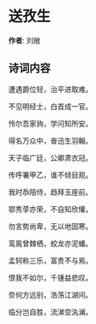 # 送孜生

**作者**: 刘敞

## 诗词内容

遭遇爵位轻，治平进取难。

不见明经士，白首成一官。

怜尔吾家驹，学问知所安。

得名万众中，奋迅生羽翰。

天子临广廷，公卿肃衣冠。

传呼署甲乙，谁不倾目观。

我时忝陪侍，趋拜玉座前。

鄂秀莩亦荣，不自知欣懽。

勿言势尚卑，无以地固寒。

鸾鳯曾棘栖，蛟龙亦泥蟠。

孟轲称三乐，富贵不与焉。

恨我不如尔，千锺益悲叹。

奈何方远别，浩荡江湖间。

临分岂自胜，流涕空汍澜。

